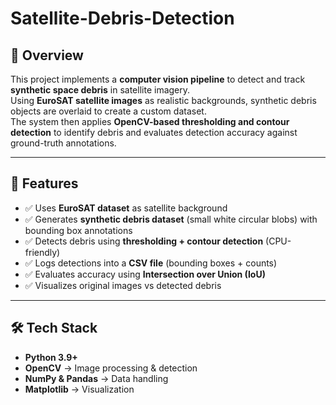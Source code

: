# Satellite-Debris-Detection

## 📌 Overview  
This project implements a **computer vision pipeline** to detect and track **synthetic space debris** in satellite imagery.  
Using **EuroSAT satellite images** as realistic backgrounds, synthetic debris objects are overlaid to create a custom dataset.  
The system then applies **OpenCV-based thresholding and contour detection** to identify debris and evaluates detection accuracy against ground-truth annotations.

---

## 🚀 Features  
- ✅ Uses **EuroSAT dataset** as satellite background  
- ✅ Generates **synthetic debris dataset** (small white circular blobs) with bounding box annotations  
- ✅ Detects debris using **thresholding + contour detection** (CPU-friendly)  
- ✅ Logs detections into a **CSV file** (bounding boxes + counts)  
- ✅ Evaluates accuracy using **Intersection over Union (IoU)**  
- ✅ Visualizes original images vs detected debris  

---

## 🛠️ Tech Stack  
- **Python 3.9+**  
- **OpenCV** → Image processing & detection  
- **NumPy & Pandas** → Data handling  
- **Matplotlib** → Visualization  
